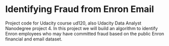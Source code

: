 Identifying Fraud from Enron Email
==================================

Project code for Udacity course ud120, also Udacity Data Analyst Nanodegree
project 4. In this project we will build an algorithm to identify Enron
employees who may have committed fraud based on the public Enron financial and
email dataset.
